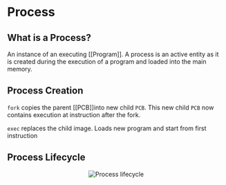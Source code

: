 # Process
## What is a Process?
An instance of an executing [[Program]]. A process is an active entity as it is created during the execution of a program and loaded into the main memory.

## Process Creation
`fork` copies the parent [[PCB]]into new child `PCB`. This new child `PCB` now contains execution at instruction after the fork.

`exec` replaces the child image. Loads new program and start from first instruction

## Process Lifecycle
<p align="center">
	<img src="https://zitoc.com/wp-content/uploads/2019/02/process-state.png" alt="Process lifecycle">
	</p>
